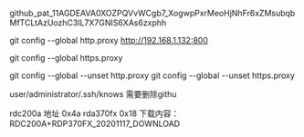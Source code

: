 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

git config --global http.proxy
http://192.168.1.132:800

git config --global https.proxy

git config --global --unset http.proxy
git config --global --unset https.proxy


user/administrator/.ssh/knows 需要删除githu


rdc200a 地址 0x4a
rda370fx  0x18
下载内容：RDC200A+RDP370FX_20201117_DOWNLOAD



